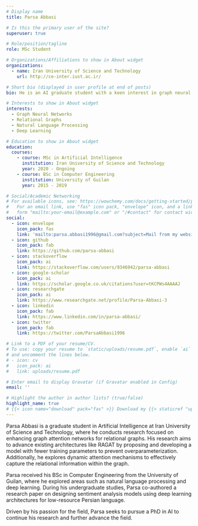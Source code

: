 ```yaml
---
# Display name
title: Parsa Abbasi

# Is this the primary user of the site?
superuser: true

# Role/position/tagline
role: MSc Student

# Organizations/Affiliations to show in About widget
organizations:
  - name: Iran University of Science and Technology
    url: http://ce-inter.iust.ac.ir/

# Short bio (displayed in user profile at end of posts)
bio: He is an AI graduate student with a keen interest in graph neural networks, relational graphs, natural language processing, and deep learning.

# Interests to show in About widget
interests:
  - Graph Neural Networks
  - Relational Graphs
  - Natural Language Processing
  - Deep Learning

# Education to show in About widget
education:
  courses:
    - course: MSc in Artificial Intelligence
      institution: Iran University of Science and Technology
      year: 2020 - Ongoing
    - course: BSc in Computer Engineering
      institution: University of Guilan
      year: 2015 - 2019

# Social/Academic Networking
# For available icons, see: https://wowchemy.com/docs/getting-started/page-builder/#icons
#   For an email link, use "fas" icon pack, "envelope" icon, and a link in the
#   form "mailto:your-email@example.com" or "/#contact" for contact widget.
social:
  - icon: envelope
    icon_pack: fas
    link: 'mailto:parsa.abbasi1996@gmail.com?subject=Mail from my website'
  - icon: github
    icon_pack: fab
    link: https://github.com/parsa-abbasi
  - icon: stackoverflow
    icon_pack: ai
    link: https://stackoverflow.com/users/9346942/parsa-abbasi
  - icon: google-scholar
    icon_pack: ai
    link: https://scholar.google.co.uk/citations?user=tKCPWs4AAAAJ
  - icon: researchgate
    icon_pack: ai
    link: https://www.researchgate.net/profile/Parsa-Abbasi-3
  - icon: linkedin
    icon_pack: fab
    link: https://www.linkedin.com/in/parsa-abbasi/
  - icon: twitter
    icon_pack: fab
    link: https://twitter.com/ParsaAbbasi1996

# Link to a PDF of your resume/CV.
# To use: copy your resume to `static/uploads/resume.pdf`, enable `ai` icons in `params.toml`,
# and uncomment the lines below.
# - icon: cv
#   icon_pack: ai
#   link: uploads/resume.pdf

# Enter email to display Gravatar (if Gravatar enabled in Config)
email: ''

# Highlight the author in author lists? (true/false)
highlight_name: true
# {{< icon name="download" pack="fas" >}} Download my {{< staticref "uploads/demo_resume.pdf" "newtab" >}}resumé{{< /staticref >}}.
---
```


Parsa Abbasi is a graduate student in Artificial Intelligence at Iran University of Science and Technology, where he conducts research focused on enhancing graph attention networks for relational graphs. His research aims to advance existing architectures like RAGAT by proposing and developing a model with fewer training parameters to prevent overparameterization. Additionally, he explores dynamic attention mechanisms to effectively capture the relational information within the graph.

Parsa received his BSc in Computer Engineering from the University of Guilan, where he explored areas such as natural language processing and deep learning. During his undergraduate studies, Parsa co-authored a research paper on designing sentiment analysis models using deep learning architectures for low-resource Persian language.

Driven by his passion for the field, Parsa seeks to pursue a PhD in AI to continue his research and further advance the field.